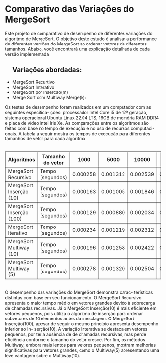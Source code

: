<h1>Comparativo das Variações do MergeSort</h1>

<p>Este projeto de comparativo de desempenho de diferentes variações do algoritmo de MergeSort. O objetivo deste estudo é analisar a performance de diferentes versões do MergeSort ao ordenar vetores de diferentes tamanhos. Abaixo, você encontrará uma explicação detalhada de cada versão implementada</p>
<ul>
  <h2>
    Variações abordadas:
  </h2>
  <li>
    MergeSort Recurtivo
  </li>
    <li>
    MergeSort Interativo
  </li>
  <li>
    MergeSort por Insercao(m)
  </li>
  <li>
    Merge Sort com Multiway Merge(k):
  </li>
</ul>
Os testes de desempenho foram realizados em um computador com as seguintes especifica-
ções: processador Intel Core i5 de 12ª geração, sistema operacional Ubuntu Linux 22.04
LTS, 16GB de memória RAM DDR4 e placa de vídeo Intel Iris Xe. As comparações entre
os algoritmos são feitas com base no tempo de execução e no uso de recursos computaci-
onais. A tabela a seguir mostra os tempos de execução para diferentes tamanhos de vetor para cada algoritmo
<br/>
<br/>
<table border="1">
  <thead>
    <tr>
      <th>Algoritmos</th>
      <th>Tamanho do vetor</th>
      <th>1000</th>
      <th>5000</th>
      <th>10000</th>
      <th>50000</th>
      <th>100000</th>
      <th>500000</th>
      <th>1000000</th>
      <th>5000000</th>
      <th>10000000</th>
    </tr>
  </thead>
  <tbody>
    <tr>
      <td>MergeSort Recursivo</td>
      <td>Tempo (segundos)</td>
      <td>0.000258</td>
      <td>0.001312</td>
      <td>0.002539</td>
      <td>0.013572</td>
      <td>0.030725</td>
      <td>0.104751</td>
      <td>0.195456</td>
      <td>1.023708</td>
      <td>2.111316</td>
    </tr>
    <tr>
      <td>MergeSort Inserção (10)</td>
      <td>Tempo (segundos)</td>
      <td>0.000163</td>
      <td>0.001005</td>
      <td>0.001846</td>
      <td>0.012436</td>
      <td>0.021302</td>
      <td>0.087559</td>
      <td>0.166443</td>
      <td>0.813007</td>
      <td>1.690932</td>
    </tr>
    <tr>
      <td>MergeSort Inserção (100)</td>
      <td>Tempo (segundos)</td>
      <td>0.000129</td>
      <td>0.000880</td>
      <td>0.002034</td>
      <td>0.013519</td>
      <td>0.025876</td>
      <td>0.080797</td>
      <td>0.153973</td>
      <td>0.848784</td>
      <td>1.743604</td>
    </tr>
    <tr>
      <td>MergeSort Iterativo</td>
      <td>Tempo (segundos)</td>
      <td>0.000234</td>
      <td>0.001219</td>
      <td>0.002312</td>
      <td>0.012507</td>
      <td>0.022137</td>
      <td>0.083842</td>
      <td>0.164828</td>
      <td>0.877705</td>
      <td>1.852401</td>
    </tr>
    <tr>
      <td>MergeSort Multiway (10)</td>
      <td>Tempo (segundos)</td>
      <td>0.000196</td>
      <td>0.001258</td>
      <td>0.002422</td>
      <td>0.014586</td>
      <td>0.020402</td>
      <td>0.105253</td>
      <td>0.159571</td>
      <td>0.968634</td>
      <td>1.678090</td>
    </tr>
    <tr>
      <td>MergeSort Multiway (5)</td>
      <td>Tempo (segundos)</td>
      <td>0.000278</td>
      <td>0.001320</td>
      <td>0.002504</td>
      <td>0.011970</td>
      <td>0.024440</td>
      <td>0.082108</td>
      <td>0.166206</td>
      <td>0.859729</td>
      <td>1.584498</td>
    </tr>
  </tbody>
</table>
<br/>
 O desempenho das variações do MergeSort demonstra carac-
terísticas distintas com base em seu funcionamento. O MergeSort Recursivo apresenta o
maior tempo médio em vetores grandes devido à sobrecarga de chamadas recursivas. Já
o MergeSort Inserção(10) é mais eficiente em vetores pequenos, pois utiliza o algoritmo
de inserção para ordenar subvetores de 10 elementos antes da mesclagem. O MergeSort
Inserção(100), apesar de seguir o mesmo princípio apresenta desempenho inferior ao In-
serção(10), A variação Interativa se destaca em vetores pequenos, por ter a ausência de
de chamadas recursivas, mas perde eficiência conforme o tamanho do vetor cresce. Por
fim, os métodos Multiway, embora mais lentos para vetores pequenos, mostram melhorias
significativas para vetores grandes, como o Multiway(5) apresentando uma leve vantagem
sobre o Multiway(10).
